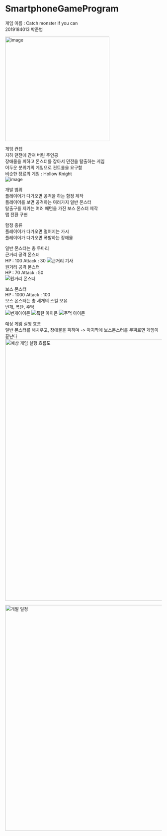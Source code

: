 # SmartphoneGameProgram
게임 이름 : Catch monster if you can  
2019184013 박준범

<img width="335" alt="image" src="https://github.com/Junbeomb/SmartphoneGameProgram/assets/87471961/71caf06b-e194-4a83-b489-f56c1015f460">
  
게임 컨셉  
  지하 던전에 갇혀 버린 주인공  
  장애물을 피하고 몬스터를 잡아서 던전을 탈출하는 게임  
  어두운 분위기의 게임으로 컨트롤을 요구함  
  비슷한 장르의 게임 : Hollow Knight  
  ![image](https://github.com/Junbeomb/SmartphoneGameProgram/assets/87471961/13ddcffb-8e6f-40e9-ab93-2dd14e3707bb)
  
개발 범위  
  플레이어가 다가오면 공격을 하는 함정 제작  
  플레이어를 보면 공격하는 여러가지 일반 몬스터  
  탈출구를 지키는 여러 패턴을 가진 보스 몬스터 제작  
  맵 전환 구현  

함정 종류  
  플레이어가 다가오면 떨어지는 가시  
  플레이어가 다가오면 폭발하는 장애물  
  
일반 몬스터는 총 두마리  
  근거리 공격 몬스터  
  HP : 100 Attack : 30
  ![근거리 기사](https://github.com/Junbeomb/Java_SmartphoneGameProgram/assets/87471961/93cee2ae-4ff7-4d46-b9c0-0036b65e3e1a)  
  원거리 공격 몬스터  
  HP : 70 Attack : 50  
  ![원거리 몬스터](https://github.com/Junbeomb/Java_SmartphoneGameProgram/assets/87471961/faea1b22-cd15-47a9-8775-d90625ca29d8)  


보스 몬스터  
 HP : 1000 Attack : 100  
 보스 몬스터는 총 세개의 스킬 보유  
 번개, 폭탄, 주먹  
 ![번개아이콘](https://github.com/Junbeomb/Java_SmartphoneGameProgram/assets/87471961/220ea739-20ed-4f64-b4d1-6caa3d8a7b65)
 ![폭탄 아이콘](https://github.com/Junbeomb/Java_SmartphoneGameProgram/assets/87471961/454c5de0-d8d7-42a2-a9bb-001b2e8d8f6a)
 ![주먹 아이콘](https://github.com/Junbeomb/Java_SmartphoneGameProgram/assets/87471961/b53539b7-0bf3-4c4e-90df-73c582c7811d)
  
예상 게임 실행 흐름  
  일반 몬스터를 해치우고, 장애물을 피하며 -> 마지막에 보스몬스터를 무찌르면 게임이 끝난다  
  <img width="839" alt="예상 게임 실행 흐름도" src="https://github.com/Junbeomb/SmartphoneGameProgram/assets/87471961/bd3078ac-e107-49e7-9b54-7cddb7f27324">
    
<img width="724" alt="개발 일정" src="https://github.com/Junbeomb/SmartphoneGameProgram/assets/87471961/e44749bc-4a20-487b-8f63-74415ff3976b">












